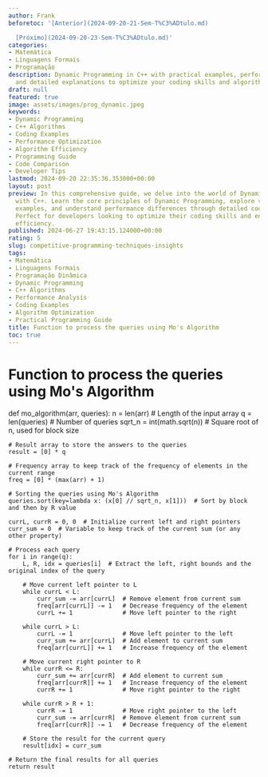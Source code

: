 ```yaml
---
author: Frank
beforetoc: '[Anterior](2024-09-20-21-Sem-T%C3%ADtulo.md)

  [Próximo](2024-09-20-23-Sem-T%C3%ADtulo.md)'
categories:
- Matemática
- Linguagens Formais
- Programação
description: Dynamic Programming in C++ with practical examples, performance analysis,
  and detailed explanations to optimize your coding skills and algorithm efficiency.
draft: null
featured: true
image: assets/images/prog_dynamic.jpeg
keywords:
- Dynamic Programming
- C++ Algorithms
- Coding Examples
- Performance Optimization
- Algorithm Efficiency
- Programming Guide
- Code Comparison
- Developer Tips
lastmod: 2024-09-20 22:35:36.353000+00:00
layout: post
preview: In this comprehensive guide, we delve into the world of Dynamic Programming
  with C++. Learn the core principles of Dynamic Programming, explore various algorithmic
  examples, and understand performance differences through detailed code comparisons.
  Perfect for developers looking to optimize their coding skills and enhance algorithm
  efficiency.
published: 2024-06-27 19:43:15.124000+00:00
rating: 5
slug: competitive-programming-techniques-insights
tags:
- Matemática
- Linguagens Formais
- Programação Dinâmica
- Dynamic Programming
- C++ Algorithms
- Performance Analysis
- Coding Examples
- Algorithm Optimization
- Practical Programming Guide
title: Function to process the queries using Mo's Algorithm
toc: true
---
```

# Function to process the queries using Mo's Algorithm
def mo_algorithm(arr, queries):
    n = len(arr)  # Length of the input array
    q = len(queries)  # Number of queries
    sqrt_n = int(math.sqrt(n))  # Square root of n, used for block size

    # Result array to store the answers to the queries
    result = [0] * q

    # Frequency array to keep track of the frequency of elements in the current range
    freq = [0] * (max(arr) + 1)

    # Sorting the queries using Mo's Algorithm
    queries.sort(key=lambda x: (x[0] // sqrt_n, x[1]))  # Sort by block and then by R value

    currL, currR = 0, 0  # Initialize current left and right pointers
    curr_sum = 0  # Variable to keep track of the current sum (or any other property)

    # Process each query
    for i in range(q):
        L, R, idx = queries[i]  # Extract the left, right bounds and the original index of the query

        # Move current left pointer to L
        while currL < L:
            curr_sum -= arr[currL]  # Remove element from current sum
            freq[arr[currL]] -= 1   # Decrease frequency of the element
            currL += 1              # Move left pointer to the right

        while currL > L:
            currL -= 1              # Move left pointer to the left
            curr_sum += arr[currL]  # Add element to current sum
            freq[arr[currL]] += 1   # Increase frequency of the element

        # Move current right pointer to R
        while currR <= R:
            curr_sum += arr[currR]  # Add element to current sum
            freq[arr[currR]] += 1   # Increase frequency of the element
            currR += 1              # Move right pointer to the right

        while currR > R + 1:
            currR -= 1              # Move right pointer to the left
            curr_sum -= arr[currR]  # Remove element from current sum
            freq[arr[currR]] -= 1   # Decrease frequency of the element

        # Store the result for the current query
        result[idx] = curr_sum

    # Return the final results for all queries
    return result

